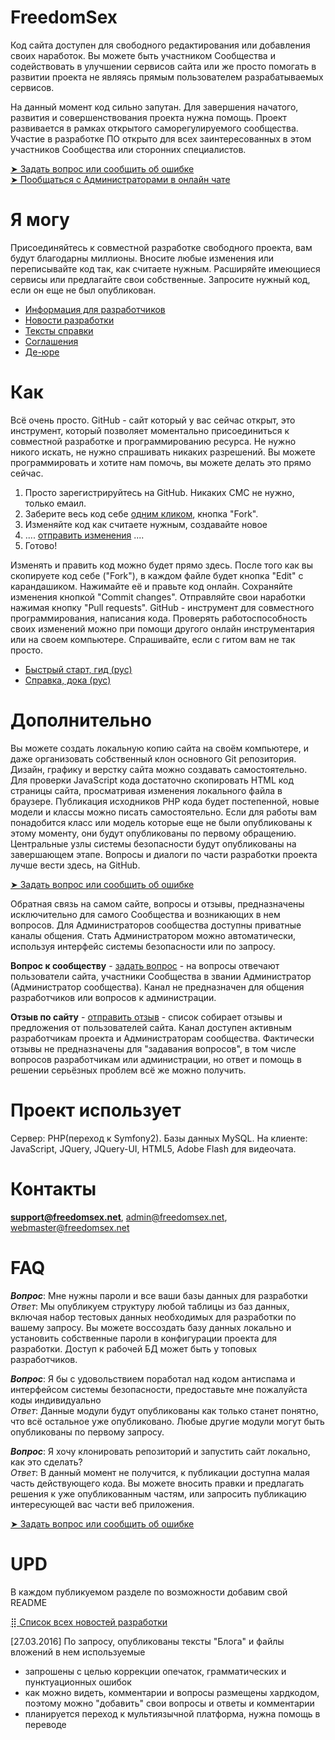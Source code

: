 # FreedomSex
Код сайта доступен для свободного редактирования или добавления своих наработок. 
Вы можете быть участником Сообщества и содействовать в улучшении сервисов сайта или же 
просто помогать в развитии проекта не являясь прямым пользователем разрабатываемых сервисов.

На данный момент код сильно запутан. Для завершения начатого, развития и совершенствования 
проекта нужна помощь. Проект развивается в рамках открытого саморегулируемого сообщества. 
Участие в разработке ПО открыто для всех заинтересованных в этом участников Сообщества 
или сторонних специалистов. 

[➤ Задать вопрос или сообщить об ошибке](https://github.com/freedomsex/freedomsex/issues/new)  
[➤ Пообщаться с Администраторами в онлайн чате](https://gitter.im/freedomsex/freedomsex)

# Я могу
Присоединяйтесь к совместной разработке свободного проекта, вам будут благодарны миллионы. 
Вносите любые изменения или переписывайте код так, как считаете нужным. Расширяйте имеющиеся 
сервисы или предлагайте свои собственные. Запросите нужный код, если он еще не был опубликован.
- [Информация для разработчиков](https://github.com/freedomsex/docs/tree/master)
- [Новости разработки](https://github.com/freedomsex/docs/tree/master/news)
- [Тексты справки](https://github.com/freedomsex/docs/tree/master/blog)
- [Соглашения](https://github.com/freedomsex/docs/tree/master/deal)
- [Де-юре](https://github.com/freedomsex/docs/tree/master/de-jure)

# Как
Всё очень просто. GitHub - сайт который у вас сейчас открыт, это инструмент, который позволяет 
моментально присоединиться к совместной разработке и программированию ресурса. Не нужно никого 
искать, не нужно спрашивать никаких разрешений. Вы можете программировать и хотите нам помочь, 
вы можете делать это прямо сейчас.

1. Просто зарегистрируйтесь на GitHub. Никаких СМС не нужно, только емаил.
2. Заберите весь код себе <a href="http://www.google.ru/search?q=github как сделать fork" target="_blank">одним кликом</a>, кнопка "Fork". 
3. Изменяйте код как считаете нужным, создавайте новое
4. .... <a href="http://www.google.ru/search?q=github как сделать pull request" target="_blank">отправить изменения</a> ....
5. Готово!

Изменять и править код можно будет прямо здесь. После того как вы скопируете код себе ("Fork"), 
в каждом файле будет кнопка "Edit" с карандашиком. Нажимайте её и правьте код онлайн. Сохраняйте 
изменения кнопкой "Commit changes". Отправляйте свои наработки нажимая кнопку "Pull requests". 
GitHub - инструмент для совместного программирования, написания кода. Проверять работоспособность 
своих изменений можно при помощи другого онлайн инструментария или на своем компьютере. Спрашивайте, если с гитом вам не так просто.
- [Быстрый старт, гид (рус)](https://githowto.com/ru)
- [Справка, дока (рус)](https://git-scm.com/book/ru/v1/Введение) 

# Дополнительно
Вы можете создать локальную копию сайта на своём компьютере, и даже организовать собственный клон 
основного Git репозитория. Дизайн, графику и верстку сайта можно создавать самостоятельно. 
Для проверки JavaScript кода достаточно скопировать HTML код страницы сайта, просматривая изменения 
локального файла в браузере. Публикация исходников PHP кода будет постепенной, новые модели и классы 
можно писать самостоятельно. Если для работы вам понадобится класс или модель которые еще не были 
опубликованы к этому моменту, они будут опубликованы по первому обращению. Центральные узлы системы 
безопасности будут опубликованы на завершающем этапе. Вопросы и диалоги по части разработки проекта лучше вести здесь, на GitHub.

[➤ Задать вопрос или сообщить об ошибке](https://github.com/freedomsex/freedomsex/issues/new)

Обратная связь на самом сайте, вопросы и отзывы, предназначены исключительно для самого Сообщества и возникающих 
в нем вопросов. Для Администраторов сообщества доступны приватные каналы общения. Стать Администратором 
можно автоматически, используя интерфейс системы безопасности или по запросу.

**Вопрос к сообществу** - [задать вопрос](http://freedomsex.net/security/question/) - на вопросы отвечают 
пользователи сайта, участники Сообщества в звании Администратор (Администратор сообщества). 
Канал не предназначен для общения разработчиков или вопросов к администрации.

**Отзыв по сайту** - [отправить отзыв](http://freedomsex.net/details.php?reviews) - список собирает отзывы и предложения 
от пользователей сайта. Канал доступен активным разработчикам проекта и Администраторам сообщества. 
Фактически отзывы не предназначены для "задавания вопросов", в том числе вопросов разработчикам или 
администрации, но ответ и помощь в решении серьёзных проблем всё же можно получить. 

# Проект использует
Сервер: PHP(переход к Symfony2). Базы данных MySQL. 
На клиенте: JavaScript, JQuery, JQuery-UI, HTML5, Adobe Flash для видеочата.

# Контакты 
**support@freedomsex.net**, admin@freedomsex.net, webmaster@freedomsex.net  


# FAQ

***Вопрос***: Мне нужны пароли и все ваши базы данных для разработки<br>
*Ответ*: Мы опубликуем структуру любой таблицы из баз данных, включая набор тестовых данных необходимых для разработки по вашему запросу. Вы можете воссоздать базу данных локально и установить собственные пароли в конфигурации проекта для разработки. Доступ к рабочей БД может быть у топовых разработчиков.
 
***Вопрос***: Я бы c удовольствием поработал над кодом антиспама и интерфейсом системы безопасности, предоставьте мне пожалуйста коды индивидуально<br> 
*Ответ*: Данные модули будут опубликованы как только станет понятно, что всё остальное уже опубликовано. Любые другие модули могут быть опубликованы по первому запросу.
 
***Вопрос***: Я хочу клонировать репозиторий и запустить сайт локально, как это сделать?<br> 
*Ответ*: В данный момент не получится, к публикации доступна малая часть действующего кода. 
Вы можете вносить правки и предлагать решения к уже опубликованным частям, или запросить публикацию интересующей вас части веб приложения.

[➤ Задать вопрос или сообщить об ошибке](https://github.com/freedomsex/freedomsex/issues/new)

# UPD 
В каждом публикуемом разделе по возможности добавим свой README

[⣿ Список всех новостей разработки](https://github.com/freedomsex/docs/tree/master/news)

[27.03.2016] По запросу, опубликованы тексты "Блога" и файлы вложений в нем используемые
- запрошены с целью коррекции опечаток, грамматических и пунктуационных ошибок
- как можно видеть, комментарии и вопросы размещены хардкодом, поэтому можно "добавить" свои вопросы и ответы и комментарии
- планируется переход к мультиязычной платформа, нужна помощь в переводе
